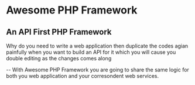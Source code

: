 # Awesome PHP Framework
An API First PHP Framework
-- 
Why do you need to write a web application then duplicate the codes agian painfully when you want to build an API for it which you will cause you double editing as the changes comes along

-- 
With Awesome PHP Framework you  are going to share the same logic for both you web application and your corresondent web services.
